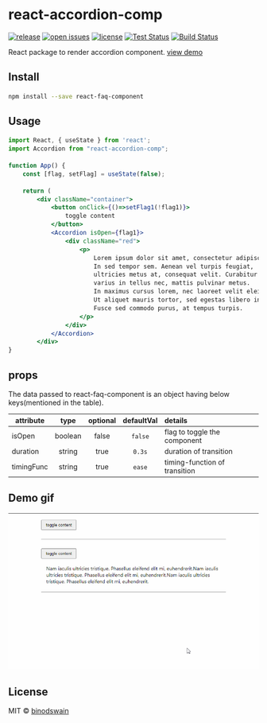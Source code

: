 # react-accordion-comp

[![release](https://badgen.net/npm/v/react-accordion-comp)](https://www.npmjs.com/package/react-accordion-comp)
[![open issues](https://badgen.net/github/open-issues/binodswain/react-accordion-comp)](https://github.com/binodswain/react-accordion-comp/issues)
[![license](https://badgen.net/github/license/binodswain/react-accordion-comp)](https://github.com/binodswain/react-accordion-comp/blob/master/LICENSE)
[![Test Status](https://github.com/binodswain/react-accordion-comp/workflows/Test/badge.svg)](https://github.com/binodswain/react-accordion-comp/actions?query=workflow%3ATest)
[![Build Status](https://github.com/binodswain/react-accordion-comp/workflows/Build/badge.svg)](https://github.com/binodswain/react-accordion-comp/actions?query=workflow%3ABuild)

React package to render accordion component.
[view demo](https://binodswain.github.io/react-accordion-comp/)

## Install

```bash
npm install --save react-faq-component
```

## Usage

```jsx
import React, { useState } from 'react';
import Accordion from "react-accordion-comp";

function App() {
    const [flag, setFlag] = useState(false);

    return (
        <div className="container">
            <button onClick={()=>setFlag1(!flag1)}>
                toggle content
            </button>
            <Accordion isOpen={flag1}>
                <div className="red">
                    <p>
                        Lorem ipsum dolor sit amet, consectetur adipiscing elit.
                        In sed tempor sem. Aenean vel turpis feugiat,
                        ultricies metus at, consequat velit. Curabitur est nibh,
                        varius in tellus nec, mattis pulvinar metus.
                        In maximus cursus lorem, nec laoreet velit eleifend vel.
                        Ut aliquet mauris tortor, sed egestas libero interdum vitae.
                        Fusce sed commodo purus, at tempus turpis.
                    </p>
                </div>
            </Accordion>
        </div>
}
```

## props

The data passed to react-faq-component is an object having below keys(mentioned in the table).

| attribute  |  type   | optional | defaultVal | details                       |
| ---------- | :-----: | :------: | :--------: | :---------------------------- |
| isOpen     | boolean |  false   |  `false`   | flag to toggle the component  |
| duration   | string  |   true   |   `0.3s`   | duration of transition        |
| timingFunc | string  |   true   |   `ease`   | timing-function of transition |

## Demo gif

![Screenshot 1](/example/accordion.gif?raw=true "demo gif")

## License

MIT © [binodswain](https://github.com/binodswain)
